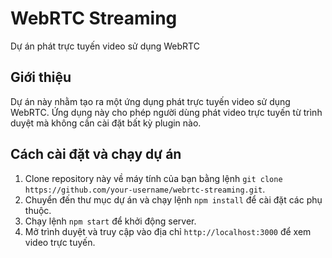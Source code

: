# WebRTC Streaming
Dự án phát trực tuyến video sử dụng WebRTC

## Giới thiệu
Dự án này nhằm tạo ra một ứng dụng phát trực tuyến video sử dụng WebRTC. Ứng dụng này cho phép người dùng phát video trực tuyến từ trình duyệt mà không cần cài đặt bất kỳ plugin nào.

## Cách cài đặt và chạy dự án
1. Clone repository này về máy tính của bạn bằng lệnh `git clone https://github.com/your-username/webrtc-streaming.git`.
2. Chuyển đến thư mục dự án và chạy lệnh `npm install` để cài đặt các phụ thuộc.
3. Chạy lệnh `npm start` để khởi động server.
4. Mở trình duyệt và truy cập vào địa chỉ `http://localhost:3000` để xem video trực tuyến.

